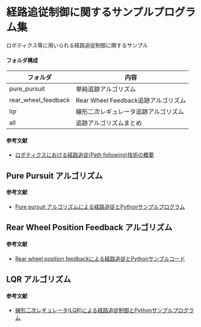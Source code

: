 # 経路追従制御に関するサンプルプログラム集

ロボティクス等に用いられる経路追従制御に関するサンプル

#### フォルダ構成

| フォルダ | 内容 |
| --- | --- |
| pure_pursuit | 単純追跡アルゴリズム |
| rear_wheel_feedback | Rear Wheel Feedback追跡アルゴリズム |
| lqr | 線形二次レギュレータ追跡アルゴリズム |
| all | 追跡アルゴリズムまとめ |

#### 参考文献

* [ロボティクスにおける経路追従(Path following)技術の概要](https://myenigma.hatenablog.com/entry/2017/08/14/100254)




## Pure Pursuit アルゴリズム

#### 参考文献

* [Pure pursuit アルゴリズムによる経路追従とPythonサンプルプログラム](https://myenigma.hatenablog.com/entry/2017/06/05/111007)

## Rear Wheel Position Feedback アルゴリズム

#### 参考文献

* [Rear wheel position feedbackによる経路追従とPythonサンプルコード](https://myenigma.hatenablog.com/entry/2017/06/20/090853)


## LQR アルゴリズム

#### 参考文献

* [線形二次レギュレータ(LQR)による経路追従制御とPythonサンプルプログラム](https://myenigma.hatenablog.com/entry/2017/08/08/153651)
